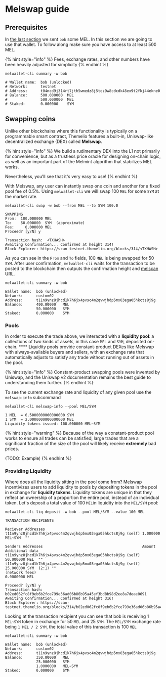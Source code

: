 # Melswap guide

## Prerequisites

In [the last section](getting-started.md) we sent `bob` some MEL. In this section we are going to use that wallet. To follow along make sure you have access to at least 500 MEL.

{% hint style="info" %}
Fees, exchange rates, and other numbers have been heavily adjusted for simplicity &#x20;
{% endhint %}

<pre class="language-bash"><code class="lang-bash">melwallet-cli summary -w bob
<strong>
</strong># Wallet name:  bob (unlocked)
# Network:      testnet
# Address:      t04ncd9j314rt7jth5wmedz8j5tcz9w8cdcdk48ex9t2fkj44ekne0
# Balance:      500.000000  MEL
#               500.000000  MEL
# Staked:       0.000000    SYM
</code></pre>

## Swapping coins <a href="#swapping-coins" id="swapping-coins"></a>

Unlike other blockchains where this functionality is typically on a programmable smart contract, Themelio features a built-in, Uniswap-like decentralized exchange (DEX) called **Melswap**.

{% hint style="info" %}
We build a rudimentary DEX into the L1 not primarily for convenience, but as a trustless price oracle for designing on-chain logic, as well as an important part of the Melmint algorithm that stabilizes MEL works.

Nevertheless, you'll see that it's very easy to use!&#x20;
{% endhint %}

With Melswap, any user can instantly swap one coin and another for a fixed pool fee of 0.5%. Using `melwallet-cli` we will swap 100 `MEL` for some `SYM` at the market rate.

<pre class="language-shell-session"><code class="lang-shell-session">melwallet-cli swap -w bob --from MEL --to SYM 100.0
<strong>
</strong>SWAPPING
From:  100.000000 MEL
To:    50.000000  SYM  (approximate)
Fee:     0.000000 MEL
Proceed? [y/N] y

Transaction hash:  &#x3C;TXHASH>
Awaiting Confirmation... Confirmed at height 314!
Block Explorer: https://scan-testnet.themelio.org/blocks/314/&#x3C;TXHASH>
</code></pre>

As you can see in the `From` and `To` fields, 100 `MEL` is being swapped for 50 `SYM`. After user confirmation, `melwallet-cli` waits for the transaction to be posted to the blockchain then outputs the confirmation height and [melscan](https://scan.themelio.org) URL.



<pre class="language-shell-session"><code class="lang-shell-session">melwallet-cli summary -w bob
<strong>
</strong>Wallet name:  bob (unlocked)
Network:      custom02
Address:      t11n9ynz8jhcd1k7h6jx4pvsc4m2qvwjhdp5mx03ega05hkcts8j9g
Balance:      400.00000   MEL
              50.000000   SYM
Staked:       0.000000    SYM
</code></pre>

### Pools

In order to execute the trade above, we interacted with a **liquidity pool**: a collections of two kinds of assets, in this case `MEL` and `SYM`, deposited on-chain.  ****  Liquidity pools provide constant-product DEXes like Melswap with always-available buyers and sellers, with an exchange rate that automatically adjusts to satisfy any trade without running out of assets in the pool.&#x20;

{% hint style="info" %}
Constant-product swapping pools were invented by Uniswap, and the Uniswap v2 documentation remains the best guide to understanding them further.
{% endhint %}

To see the current exchange rate and liquidity of any given pool use the `melswap-info` subcommand

<pre class="language-shell-session"><code class="lang-shell-session">melwallet-cli melswap-info --pool MEL/SYM 
<strong>
</strong>1 MEL  = 0.5000000000000000 SYM
1 SYM  = 2.0000000000000000 MEL
Liquidity tokens issued: 100.000000 MEL~SYM
</code></pre>

{% hint style="warning" %}
Because of the way a constant-product pool works to ensure all trades can be satisfied, large trades that are a significant fraction of the size of the pool will likely receive **extremely** bad prices.

(TODO: Example)
{% endhint %}

### Providing Liquidity

Where does all the liquidity sitting in the pool come from? Melswap incentivizes users to add liquidity to pools by depositing tokens in the pool in exchange for **liquidity tokens**. Liquidity tokens are unique in that they reflect an ownership of a proportion the entire pool, instead of an individual token. Let's deposit a total value of 100 `MEL`in liquidity into the `MEL/SYM` pool:

<pre class="language-shell-session"><code class="lang-shell-session">melwallet-cli liq-deposit -w bob --pool MEL/SYM --value 100 MEL
<strong>
</strong>TRANSACTION RECIPIENTS

Reciever Addresses
t11n9ynz8jhcd1k7h6jx4pvsc4m2qvwjhdp5mx03ega05hkcts8j9g (self) 1.000000 MEL~SYM  ""

Senders Addresses                                             Amount          Additional data
t11n9ynz8jhcd1k7h6jx4pvsc4m2qvwjhdp5mx03ega05hkcts8j9g (self) 50.000000 MEL  ""
t11n9ynz8jhcd1k7h6jx4pvsc4m2qvwjhdp5mx03ega05hkcts8j9g (self) 25.000000 SYM  (2:1) ""
(network fees)                                                0.0000000 MEL

Proceed? [y/N] y
Transaction hash:  b02ed062fc8f9eb6b2fce799e36ad06b86b95a45ef3bd8b98d2ee8a7deae0691
Awaiting Confirmation... Confirmed at height 316!
Block Explorer: https://scan-testnet.themelio.org/blocks/314/b02ed062fc8f9eb6b2fce799e36ad06b86b95a45ef3bd8b98d2ee8a7deae0691
</code></pre>

Looking at the transaction recipient you can see that bob is receiving 1 `MEL~SYM` token in exchange for 50 `MEL` and 25 `SYM`. The `MEL/SYM` exchange rate being `1 MEL / 2 SYM`, the total value of this transaction is 100 `MEL`

<pre class="language-shell-session"><code class="lang-shell-session">melwallet-cli summary -w bob
<strong>
</strong>Wallet name:  bob (unlocked)
Network:      custom02
Address:      t11n9ynz8jhcd1k7h6jx4pvsc4m2qvwjhdp5mx03ega05hkcts8j9g
Balance:      350.00000   MEL
              25.000000   SYM
              1.0000000   MEL~SYM
Staked:       0.000000    SYM
</code></pre>

